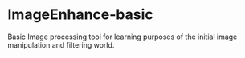 # ImageEnhance-basic
Basic Image processing tool for learning purposes of the initial image manipulation and filtering world.
